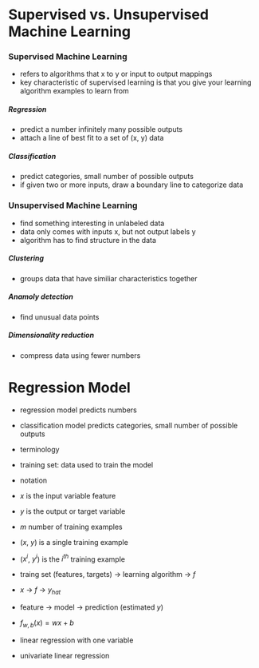 # Supervised vs. Unsupervised Machine Learning
 
### Supervised Machine Learning
- refers to algorithms that x to y or input to output mappings
- key characteristic of supervised learning is that you give your learning algorithm examples to learn    from

##### Regression
- predict a number infinitely many possible outputs
- attach a line of best fit to a set of (x, y) data
 
##### Classification
- predict categories, small number of possible outputs
- if given two or more inputs, draw a boundary line to categorize data

### Unsupervised Machine Learning
- find something interesting in unlabeled data
- data only comes with inputs x, but not output labels y
- algorithm has to find structure in the data

##### Clustering
- groups data that have similiar characteristics together

##### Anamoly detection
- find unusual data points

##### Dimensionality reduction
- compress data using fewer numbers

# Regression Model
- regression model predicts numbers
- classification model predicts categories, small number of possible outputs
- terminology
-   training set: data used to train the model
- notation
-   $x$ is the input variable feature
-   $y$ is the output or target variable
-   $m$ number of training examples
-   ($x$, $y$) is a single training example
-   ($x^i$, $y^i$) is the $i^{th}$ training example

- traing set (features, targets) -> learning algorithm -> $f$
-   $x$ -> $f$ -> $y_{hat}$
-   feature -> model -> prediction (estimated $y$)
- $f_{w, b}(x) = wx+b$
- linear regression with one variable
-   univariate linear regression
